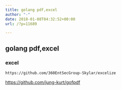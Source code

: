 ```yaml
---
title: golang pdf,excel
author: "-"
date: 2018-01-08T04:32:52+00:00
url: /?p=11689

---
```

## golang pdf,excel

### excel 
    https://github.com/360EntSecGroup-Skylar/excelize


https://github.com/jung-kurt/gofpdf